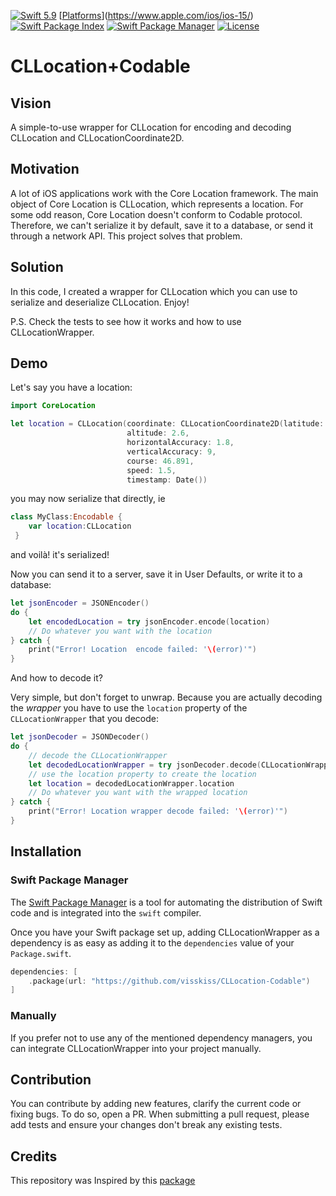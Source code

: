 [![Swift 5.9](https://img.shields.io/badge/Swift-5.9-orange.svg?style=flat)](https://developer.apple.com/swift)
[[Platforms](https://img.shields.io/badge/Platforms-iOS_|_iPadOS_|_macOS_|_Mac_Catalyst_|_tvOS_|_watchOS-green?style=flat)](https://www.apple.com/ios/ios-15/)
[![Swift Package Index](https://img.shields.io/badge/Swift_Package_Index-compatible-blueviolet?style=flat)](https://github.com/yonivav/CLLocation-Codable)
[![Swift Package Manager](https://img.shields.io/badge/Swift_Package_Manager-compatible-brown?style=flat)](https://www.swift.org/package-manager/)
[![License](https://img.shields.io/badge/License-MIT-lightgrey.svg)](https://opensource.org/licenses/MIT)

# CLLocation+Codable
## Vision
A simple-to-use wrapper for CLLocation for encoding and decoding CLLocation and CLLocationCoordinate2D.

## Motivation

A lot of iOS applications work with the Core Location framework. The main object of Core Location is CLLocation, which represents a location. For some odd reason, Core Location doesn't conform to Codable protocol. Therefore, we can't serialize it by default, save it to a database, or send it through a network API.
This project solves that problem.

## Solution
In this code, I created a wrapper for CLLocation which you can use to serialize and deserialize CLLocation.
Enjoy!

P.S. Check the tests to see how it works and how to use CLLocationWrapper.

## Demo
Let's say you have a location:
```swift
import CoreLocation

let location = CLLocation(coordinate: CLLocationCoordinate2D(latitude: 16.6, longitude: 12.5),
                          altitude: 2.6,
                          horizontalAccuracy: 1.8,
                          verticalAccuracy: 9,
                          course: 46.891,
                          speed: 1.5,
                          timestamp: Date())
```

you may now serialize that directly, ie
```swift
class MyClass:Encodable {
    var location:CLLocation
 }
```
and voilà! it's serialized!

Now you can send it to a server, save it in User Defaults, or write it to a database:
```swift
let jsonEncoder = JSONEncoder()
do {
    let encodedLocation = try jsonEncoder.encode(location)
    // Do whatever you want with the location
} catch {
    print("Error! Location  encode failed: '\(error)'")
}
```

And how to decode it?

Very simple, but don't forget to unwrap. Because you are actually decoding the *wrapper* you have to use the `location` property of the `CLLocationWrapper` that you decode:
```swift
let jsonDecoder = JSONDecoder()
do {
    // decode the CLLocationWrapper
    let decodedLocationWrapper = try jsonDecoder.decode(CLLocationWrapper.self, from: encodedLocation)
    // use the location property to create the location
    let location = decodedLocationWrapper.location
    // Do whatever you want with the wrapped location
} catch {
    print("Error! Location wrapper decode failed: '\(error)'")
}

```

## Installation

### Swift Package Manager

The [Swift Package Manager](https://swift.org/package-manager/) is a tool for automating the distribution of Swift code and is integrated into the `swift` compiler. 

Once you have your Swift package set up, adding CLLocationWrapper as a dependency is as easy as adding it to the `dependencies` value of your `Package.swift`.

```swift
dependencies: [
    .package(url: "https://github.com/visskiss/CLLocation-Codable")
]
```

### Manually

If you prefer not to use any of the mentioned dependency managers, you can integrate CLLocationWrapper into your project manually.

## Contribution
You can contribute by adding new features, clarify the current code or fixing bugs. To do so, open a PR. When submitting a pull request, please add tests and ensure your changes don't break any existing tests.

## Credits
This repository was Inspired by this [package](https://github.com/yonivav/CLLocation-Codable)
